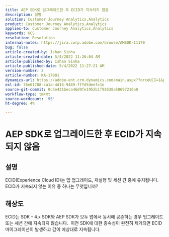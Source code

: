 ```yaml
---
title: AEP SDK로 업그레이드한 후 ECID가 지속되지 않음
description: 설명
solution: Customer Journey Analytics,Analytics
product: Customer Journey Analytics,Analytics
applies-to: Customer Journey Analytics,Analytics
keywords: KCS
resolution: Resolution
internal-notes: https://jira.corp.adobe.com/browse/AMSDK-11170
bug: false
article-created-by: Ishan Sinha
article-created-date: 5/4/2022 11:26:04 AM
article-published-by: Ishan Sinha
article-published-date: 5/4/2022 11:27:21 AM
version-number: 2
article-number: KA-17001
dynamics-url: https://adobe-ent.crm.dynamics.com/main.aspx?forceUCI=1&pagetype=entityrecord&etn=knowledgearticle&id=709275fb-9ccb-ec11-a7b5-6045bd00db25
exl-id: 76e61788-ca1a-4d16-9489-fffd5deefc1e
source-git-commit: 0c3e421beca46d9fe1952b1f98538a50697216a0
workflow-type: tm+mt
source-wordcount: '95'
ht-degree: 4%

---
```


# AEP SDK로 업그레이드한 후 ECID가 지속되지 않음

## 설명


ECID(Experience Cloud ID)는 앱 업그레이드, 재실행 및 세션 간 중에 유지됩니다. ECID가 지속되지 않는 이유 중 하나는 무엇입니까?


## 해상도


ECID는 SDK - 4.x SDK와 AEP SDK가 모두 앱에서 동시에 공존하는 경우 업그레이드 또는 세션 간에 지속되지 않습니다.  이전 SDK에 대한 종속성이 완전히 제거되면 ECID 마이그레이션이 발생하고 값이 예상대로 지속됩니다.
